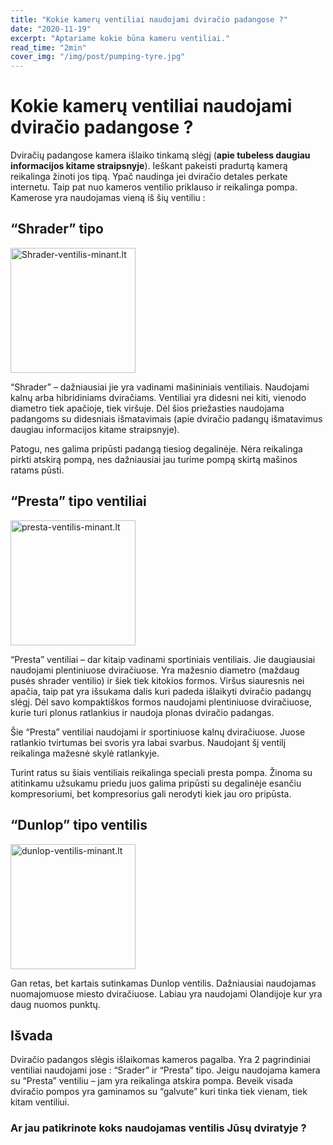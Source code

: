 ```yaml
---
title: "Kokie kamerų ventiliai naudojami dviračio padangose ?"
date: "2020-11-19"
excerpt: "Aptariame kokie būna kameru ventiliai."
read_time: "2min"
cover_img: "/img/post/pumping-tyre.jpg"
---
```


# Kokie kamerų ventiliai naudojami dviračio padangose ?

Dviračių padangose kamera išlaiko tinkamą slėgį (**apie tubeless daugiau informacijos kitame straipsnyje**). Ieškant pakeisti pradurtą kamerą reikalinga žinoti jos tipą. Ypač naudinga jei dviračio detales perkate internetu. Taip pat nuo kameros ventilio priklauso ir reikalinga pompa. Kamerose yra naudojamas vieną iš šių ventiliu :

## “Shrader” tipo

<img src="/img/post/Shrader-ventilis-minant.lt_.jpg" width="200"
         alt="Shrader-ventilis-minant.lt">

“Shrader” – dažniausiai jie yra vadinami mašininiais ventiliais. Naudojami kalnų arba hibridiniams dviračiams. Ventiliai yra didesni nei kiti, vienodo diametro tiek apačioje, tiek viršuje. Dėl šios priežasties naudojama padangoms su didesniais išmatavimais (apie dviračio padangų išmatavimus daugiau informacijos kitame straipsnyje).

Patogu, nes galima pripūsti padangą tiesiog degalinėje. Nėra reikalinga pirkti atskirą pompą, nes dažniausiai jau turime pompą skirtą mašinos ratams pūsti.

## “Presta” tipo ventiliai

<img src="/img/post/Presta-ventilis-minant.lt_.jpg" width="200"
         alt="presta-ventilis-minant.lt">

“Presta” ventiliai – dar kitaip vadinami sportiniais ventiliais. Jie daugiausiai naudojami plentiniuose dviračiuose. Yra mažesnio diametro (maždaug pusės shrader ventilio) ir šiek tiek kitokios formos. Viršus siauresnis nei apačia, taip pat yra išsukama dalis kuri padeda išlaikyti dviračio padangų slėgį. Dėl savo kompaktiškos formos naudojami plentiniuose dviračiuose, kurie turi plonus ratlankius ir naudoja plonas dviračio padangas.

Šie “Presta” ventiliai naudojami ir sportiniuose kalnų dviračiuose. Juose ratlankio tvirtumas bei svoris yra labai svarbus. Naudojant šį ventilį reikalinga mažesnė skylė ratlankyje.

Turint ratus su šiais ventiliais reikalinga speciali presta pompa. Žinoma su atitinkamu užsukamu priedu juos galima pripūsti su degalinėje esančiu kompresoriumi, bet kompresorius gali nerodyti kiek jau oro pripūsta.

## “Dunlop” tipo ventilis

<!-- ![dunlop-ventilis-minant.lt](/img/post/Dunlop-ventilio-pvz-minant.lt_.jpg "Dunlop ventilis") -->

<img src="/img/post/Dunlop-ventilio-pvz-minant.lt_.jpg" width="200"
         alt="dunlop-ventilis-minant.lt">

Gan retas, bet kartais sutinkamas Dunlop ventilis. Dažniausiai naudojamas nuomajomuose miesto dviračiuose. Labiau yra naudojami Olandijoje kur yra daug nuomos punktų.

## Išvada

Dviračio padangos slėgis išlaikomas kameros pagalba. Yra 2 pagrindiniai ventiliai naudojami jose : “Srader” ir “Presta” tipo. Jeigu naudojama kamera su “Presta” ventiliu – jam yra reikalinga atskira pompa. Beveik visada dviračio pompos yra gaminamos su “galvute” kuri tinka tiek vienam, tiek kitam ventiliui.

### Ar jau patikrinote koks naudojamas ventilis Jūsų dviratyje ?
